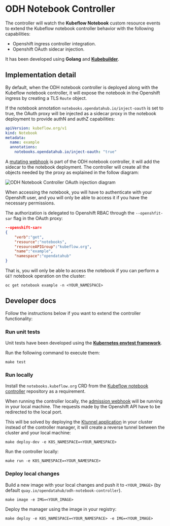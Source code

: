 # ODH Notebook Controller

The controller will watch the **Kubeflow Notebook** custom resource events to
extend the Kubeflow notebook controller behavior with the following
capabilities:

- Openshift ingress controller integration.
- Openshift OAuth sidecar injection.

It has been developed using **Golang** and
**[Kubebuilder](https://book.kubebuilder.io/quick-start.html)**.

## Implementation detail

By default, when the ODH notebook controller is deployed along with the
Kubeflow notebook controller, it will expose the notebook in the Openshift
ingress by creating a TLS `Route` object.

If the notebook annotation `notebooks.opendatahub.io/inject-oauth` is set to
true, the OAuth proxy will be injected as a sidecar proxy in the notebook
deployment to provide authN and authZ capabilities:

```yaml
apiVersion: kubeflow.org/v1
kind: Notebook
metadata:
  name: example
  annotations:
    notebooks.opendatahub.io/inject-oauth: "true"
```

A [mutating webhook](./controllers/notebook_webhook.go) is part of the ODH
notebook controller, it will add the sidecar to the notebook deployment. The
controller will create all the objects needed by the proxy as explained in the
follow diagram:

![ODH Notebook Controller OAuth injection
diagram](./assets/odh-notebook-controller-oauth-diagram.png)

When accessing the notebook, you will have to authenticate with your Openshift
user, and you will only be able to access it if you have the necessary
permissions.

The authorization is delegated to Openshift RBAC through the `--openshfit-sar`
flag in the OAuth proxy:

```json
--openshift-sar=
{
    "verb":"get",
    "resource":"notebooks",
    "resourceAPIGroup":"kubeflow.org",
    "name":"example",
    "namespace":"opendatahub"
}
```

That is, you will only be able to access the notebook if you can perform a `GET`
notebook operation on the cluster:

```shell
oc get notebook example -n <YOUR_NAMESPACE>
```

## Developer docs

Follow the instructions below if you want to extend the controller
functionality:

### Run unit tests

Unit tests have been developed using the [**Kubernetes envtest
framework**](https://pkg.go.dev/sigs.k8s.io/controller-runtime/pkg/envtest).

Run the following command to execute them:

```shell
make test
```

### Run locally

Install the `notebooks.kubeflow.org` CRD from the [Kubeflow notebook
controller](../notebook-controller) repository as a requirement.

When running the controller locally, the [admission webhook](./config/webhook)
will be running in your local machine. The requests made by the Openshift API
have to be redirected to the local port.

This will be solved by deploying the [Ktunnel
application](https://github.com/omrikiei/ktunnel) in your cluster instead of the
controller manager, it will create a reverse tunnel between the cluster and your
local machine:

```shell
make deploy-dev -e K8S_NAMESPACE=<YOUR_NAMESPACE>
```

Run the controller locally:

```shell
make run -e K8S_NAMESPACE=<YOUR_NAMESPACE>
```

### Deploy local changes

Build a new image with your local changes and push it to `<YOUR_IMAGE>` (by
default `quay.io/opendatahub/odh-notebook-controller`).

```shell
make image -e IMG=<YOUR_IMAGE>
```

Deploy the manager using the image in your registry:

```shell
make deploy -e K8S_NAMESPACE=<YOUR_NAMESPACE> -e IMG=<YOUR_IMAGE>
```
